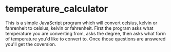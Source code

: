 # temperature_calculator
This is a simple JavaScript program which will convert celsius, kelvin or fahrenheit to celsius, kelvin or fahrenheit. First the program asks what temperature you are converting from, asks the degree, then asks what form of temperature you'd like to convert to. Once those questions are answered you'll get the coversion.
